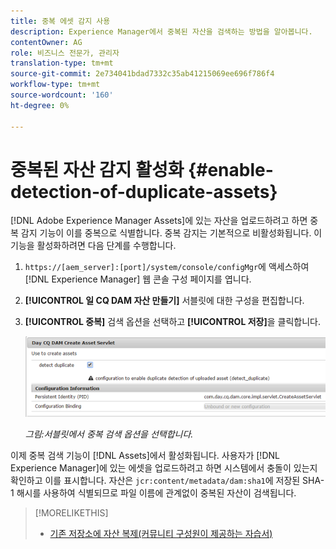 ```yaml
---
title: 중복 에셋 감지 사용
description: Experience Manager에서 중복된 자산을 검색하는 방법을 알아봅니다.
contentOwner: AG
role: 비즈니스 전문가, 관리자
translation-type: tm+mt
source-git-commit: 2e734041bdad7332c35ab41215069ee696f786f4
workflow-type: tm+mt
source-wordcount: '160'
ht-degree: 0%

---
```



# 중복된 자산 감지 활성화 {#enable-detection-of-duplicate-assets}

[!DNL Adobe Experience Manager Assets]에 있는 자산을 업로드하려고 하면 중복 감지 기능이 이를 중복으로 식별합니다. 중복 감지는 기본적으로 비활성화됩니다. 이 기능을 활성화하려면 다음 단계를 수행합니다.

1. `https://[aem_server]:[port]/system/console/configMgr`에 액세스하여 [!DNL Experience Manager] 웹 콘솔 구성 페이지를 엽니다.
1. **[!UICONTROL 일 CQ DAM 자산 만들기]** 서블릿에 대한 구성을 편집합니다.
1. **[!UICONTROL 중복]** 검색 옵션을 선택하고 **[!UICONTROL 저장]**&#x200B;을 클릭합니다.

   ![서블릿에서 중복 검색 옵션을 선택합니다.](assets/chlimage_1-377.png)

   *그림:서블릿에서 중복 검색 옵션을 선택합니다.*

이제 중복 검색 기능이 [!DNL Assets]에서 활성화됩니다. 사용자가 [!DNL Experience Manager]에 있는 에셋을 업로드하려고 하면 시스템에서 충돌이 있는지 확인하고 이를 표시합니다. 자산은 `jcr:content/metadata/dam:sha1`에 저장된 SHA-1 해시를 사용하여 식별되므로 파일 이름에 관계없이 중복된 자산이 검색됩니다.

>[!MORELIKETHIS]
>
>* [기존 저장소에 자산 복제(커뮤니티 구성원이 제공하는 자습서)](https://experience-aem.blogspot.com/2019/06/aem-65-find-duplicate-assets-binaries-in-existing-repository.html)

